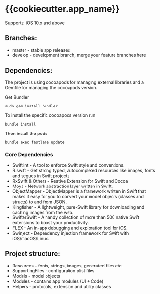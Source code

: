 # {{cookiecutter.app_name}}

Supports: iOS 10.x and above

## Branches:

* master - stable app releases
* develop - development branch, merge your feature branches here

## Dependencies:

The project is using cocoapods for managing external libraries and a Gemfile for managing the cocoapods version.

Get Bundler

```
sudo gem install bundler
```

To install the specific cocoapods version run

```
bundle install
```

Then install the pods

```
bundle exec fastlane update
```

### Core Dependencies

* Swiftlint - A tool to enforce Swift style and conventions.
* R.swift - Get strong typed, autocompleted resources like images, fonts and segues in Swift projects
* RxSwift & Others - Reative Extension for Swift and Cocoa
* Moya - Network abstraction layer written in Swift.
* ObjectMapper - ObjectMapper is a framework written in Swift that makes it easy for you to convert your model objects (classes and structs) to and from JSON.
* Kingfisher - A lightweight, pure-Swift library for downloading and caching images from the web.
* SwifterSwift - A handy collection of more than 500 native Swift extensions to boost your productivity.
* FLEX - An in-app debugging and exploration tool for iOS.
* Swinject - Dependency injection framework for Swift with iOS/macOS/Linux.

## Project structure:

* Resources - fonts, strings, images, generated files etc.
* SupportingFiles - configuration plist files
* Models - model objects
* Modules - contains app modules (UI + Code)
* Helpers - protocols, extension and utility classes

